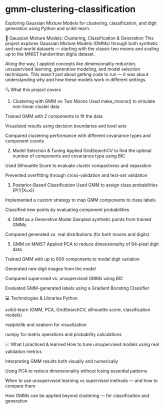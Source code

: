 # gmm-clustering-classification
Exploring Gaussian Mixture Models for clustering, classification, and digit generation using Python and scikit-learn.

🧠 Gaussian Mixture Models: Clustering, Classification & Generation
This project explores Gaussian Mixture Models (GMMs) through both synthetic and real-world datasets — starting with the classic two moons and scaling up to the MNIST handwritten digits dataset.

Along the way, I applied concepts like dimensionality reduction, unsupervised learning, generative modeling, and model selection techniques. This wasn't just about getting code to run — it was about understanding why and how these models work in different settings.

🔍 What this project covers
1. Clustering with GMM on Two Moons
Used make_moons() to simulate non-linear cluster data

Trained GMM with 2 components to fit the data

Visualized results using decision boundaries and level sets

Compared clustering performance with different covariance types and component counts

2. Model Selection & Tuning
Applied GridSearchCV to find the optimal number of components and covariance type using BIC

Used Silhouette Score to evaluate cluster compactness and separation

Prevented overfitting through cross-validation and test-set validation

3. Posterior-Based Classification
Used GMM to assign class probabilities (P(Y|X=x))

Implemented a custom strategy to map GMM components to class labels

Classified new points by evaluating component probabilities

4. GMM as a Generative Model
Sampled synthetic points from trained GMMs

Compared generated vs. real distributions (for both moons and digits)

5. GMM on MNIST
Applied PCA to reduce dimensionality of 64-pixel digit data

Trained GMM with up to 600 components to model digit variation

Generated new digit images from the model

Compared supervised vs. unsupervised GMMs using BIC

Evaluated GMM-generated labels using a Gradient Boosting Classifier

💻 Technologies & Libraries
Python

scikit-learn (GMM, PCA, GridSearchCV, silhouette score, classification models)

matplotlib and seaborn for visualization

numpy for matrix operations and probability calculations

📈 What I practiced & learned
How to tune unsupervised models using real validation metrics

Interpreting GMM results both visually and numerically

Using PCA to reduce dimensionality without losing essential patterns

When to use unsupervised learning vs supervised methods — and how to compare them

How GMMs can be applied beyond clustering — for classification and generation
